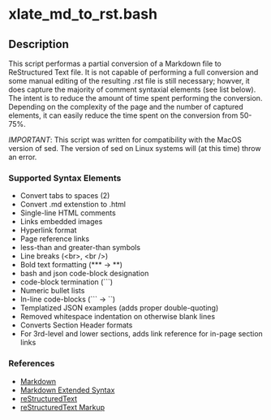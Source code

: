# xlate_md_to_rst.bash

## Description
This script performas a partial conversion of a Markdown file to ReStructured Text file. It is not capable of performing a full conversion and some manual editing of the resulting .rst file is still necessary; howver, it does capture the majority of comment syntaxial elements (see list below). The intent is to reduce the amount of time spent performing the conversion. Depending on the complexity of the page and the number of captured elements, it can easily reduce the time spent on the conversion from 50-75%. 

*IMPORTANT*: This script was written for compatibility with the MacOS version of sed. The version of sed on Linux systems will (at this time) throw an error.

### Supported Syntax Elements
*   Convert tabs to spaces (2)
*   Convert .md extenstion to .html
*   Single-line HTML comments
*   Links embedded images
*   Hyperlink format
*   Page reference links
*   less-than and greater-than symbols
*   Line breaks (\<br\>, \<br /\>)
*   Bold text formatting (\*\*\* -> \*\*)
*   bash and json code-block designation
*   code-block termination (```)
*   Numeric bullet lists
*   In-line code-blocks (``` -> ``)
*   Templatized JSON examples (adds proper double-quoting)
*   Removed whitespace indentation on otherwise blank lines
*   Converts Section Header formats
*   For 3rd-level and lower sections, adds link reference for in-page section links


### References
* [Markdown](https://www.markdownguide.org/)
* [Markdown Extended Syntax](https://www.markdownguide.org/extended-syntax/)
* [reStructuredText](https://peps.python.org/pep-0287/)
* [reStructuredText Markup](https://docutils.sourceforge.io/docs/ref/rst/restructuredtext.html)

